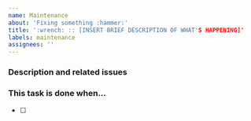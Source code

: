 ```yaml
---
name: Maintenance
about: 'Fixing something :hammer:'
title: ':wrench: :: [INSERT BRIEF DESCRIPTION OF WHAT'S HAPPENING]'
labels: maintenance
assignees: ''
---
```


### Description and related issues

### This task is done when…

- [ ]
